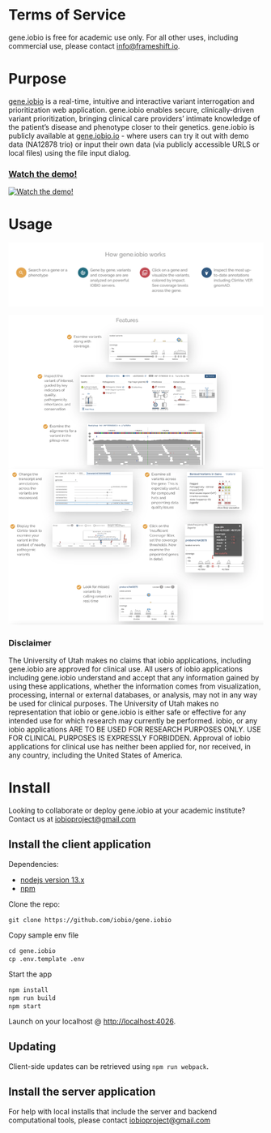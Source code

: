 # Terms of Service
gene.iobio is free for academic use only. For all other uses, including commercial use, please contact info@frameshift.io.

# Purpose 
[gene.iobio](https://gene.iobio) is a real-time, intuitive and interactive variant interrogation and prioritization web application. gene.iobio enables secure, clinically-driven variant prioritization, bringing clinical care providers’ intimate knowledge of the patient’s disease and phenotype closer to their genetics.  gene.iobio is publicly available at [gene.iobio.io](https://gene.iobio) - where users can try it out with demo data (NA12878 trio) or input their own data (via publicly accessible URLS or local files) using the file input dialog.

### [Watch the demo!](https://www.youtube.com/watch?v=K7JLbCv2LcA)
[![Watch the demo!](https://i.imgur.com/uQBE8MQ.png)](https://www.youtube.com/watch?v=K7JLbCv2LcA)

# Usage
 ![How it works](./client/assets/images/github/how-it-works.png)

 ![Features](./client/assets/images/github/features.png)

### Disclaimer
The University of Utah makes no claims that iobio applications, including gene.iobio are approved for clinical use. All users of iobio applications including gene.iobio understand and accept that any information gained by using these applications, whether the information comes from visualization, processing, internal or external databases, or analysis, may not in any way be used for clinical purposes. The University of Utah makes no representation that iobio or gene.iobio is either safe or effective for any intended use for which research may currently be performed. iobio, or any iobio applications ARE TO BE USED FOR RESEARCH PURPOSES ONLY. USE FOR CLINICAL PURPOSES IS EXPRESSLY FORBIDDEN. Approval of iobio applications for clinical use has neither been applied for, nor received, in any country, including the United States of America.

# Install
Looking to collaborate or deploy gene.iobio at your academic institute? Contact us at iobioproject@gmail.com

## Install the client application

Dependencies:
- [nodejs version 13.x](https://nodejs.org/en/download/releases/) 
- [npm](https://docs.npmjs.com/downloading-and-installing-node-js-and-npm/)

Clone the repo:
```
git clone https://github.com/iobio/gene.iobio
```

Copy sample env file
```
cd gene.iobio
cp .env.template .env
```

Start the app
```
npm install
npm run build
npm start
```

Launch on your localhost
@ [http://localhost:4026](http://localhost:4026).

## Updating
Client-side updates can be retrieved using `npm run webpack`.

## Install the server application
For help with local installs that include the server and backend computational tools, please contact iobioproject@gmail.com
